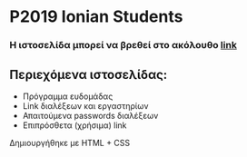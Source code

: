 # P2019 Ionian Students
### Η ιστοσελίδα μπορεί να βρεθεί στο ακόλουθο [link](https://konstantinostourtsakis.github.io/ProgrammaP2019/p2019ionianstudents.html)
## Περιεχόμενα ιστοσελίδας:
- Πρόγραμμα ευδομάδας
- Link διαλέξεων και εργαστηρίων
- Απαιτούμενα passwords διαλέξεων
- Επιπρόσθετα (χρήσιμα) link


Δημιουργήθηκε με HTML + CSS
